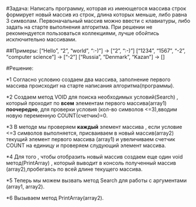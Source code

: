 #Задача:
Написать программу, которая из имеющегося массива строк формирует новый массив из строк, длина которых меньше, либо равна 3 символам. Первоначальный массив можно ввести с клавиатуры, либо задать на старте выполнения алгоритма. При решении не рекомендуется пользоваться коллекциями, лучше обойтись исключительно массивами.

##Примеры:
[“Hello”, “2”, “world”, “:-)”] → [“2”, “:-)”]
[“1234”, “1567”, “-2”, “computer science”] → [“-2”]
[“Russia”, “Denmark”, “Kazan”] → []


#Решение:

*1 Согласно условию создаем два массива, заполнение первого массива происходит на старте написания алгоритма(программы).

*2 Создаем метод VOID для поиска необходимых условий(Search) , который проходит по **всем** элементам первого массива(array1) **поочередно**, для проверки условия (кол-во символов <=3),вводим новую переменную COUNT(счетчик)=0.

*3 В методе мы проверяем **каждый** элемент массива , если условие <=3 символов выполняется,  присваиваем в новый массив(array2) текущий элемент первого массива (array1) и увеличиваем счетчик COUNT на единицу и проверяем слудующий элемент массива.

*4 Для того , чтобы отобразить новый массив создаем еще один void метод(PrintArray) , который выводит в консоль полученный массив (array2),пробегаясь по всей длине текущего массива.

*5 Теперь мы можем вызвать метод Search для работы с аргументами (array1, array2).

*6 Вызываем метод PrintArray(array2).
